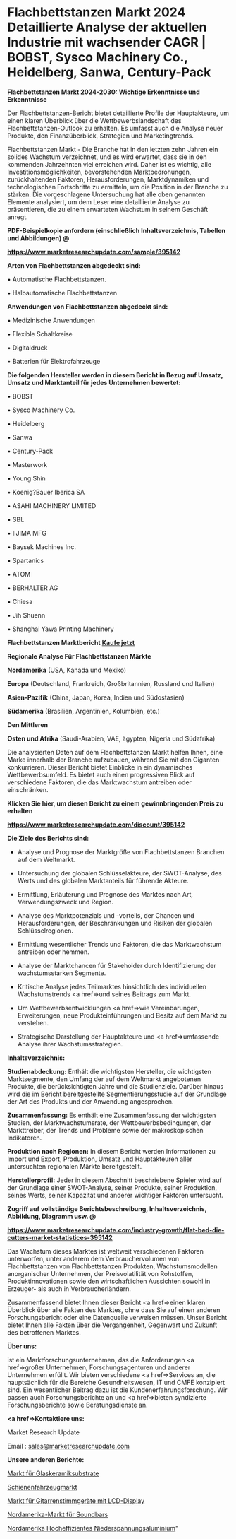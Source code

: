 # Flachbettstanzen Markt 2024 Detaillierte Analyse der aktuellen Industrie mit wachsender CAGR | BOBST, Sysco Machinery Co., Heidelberg, Sanwa, Century-Pack

<strong>Flachbettstanzen Markt 2024-2030: Wichtige Erkenntnisse und Erkenntnisse</strong>

Der Flachbettstanzen-Bericht bietet detaillierte Profile der Hauptakteure, um einen klaren Überblick über die Wettbewerbslandschaft des Flachbettstanzen-Outlook zu erhalten. Es umfasst auch die Analyse neuer Produkte, den Finanzüberblick, Strategien und Marketingtrends.

Flachbettstanzen Markt - Die Branche hat in den letzten zehn Jahren ein solides Wachstum verzeichnet, und es wird erwartet, dass sie in den kommenden Jahrzehnten viel erreichen wird. Daher ist es wichtig, alle Investitionsmöglichkeiten, bevorstehenden Marktbedrohungen, zurückhaltenden Faktoren, Herausforderungen, Marktdynamiken und technologischen Fortschritte zu ermitteln, um die Position in der Branche zu stärken. Die vorgeschlagene Untersuchung hat alle oben genannten Elemente analysiert, um dem Leser eine detaillierte Analyse zu präsentieren, die zu einem erwarteten Wachstum in seinem Geschäft anregt.



<strong><b>PDF-Beispielkopie anfordern (einschließlich Inhaltsverzeichnis, Tabellen und Abbildungen) @ </b></strong>

<strong><a href=https://www.marketresearchupdate.com/sample/395142>

<strong>https://www.marketresearchupdate.com/sample/395142</u></a></strong></strong>



<strong>Arten von Flachbettstanzen abgedeckt sind:</strong>

• Automatische Flachbettstanzen.

• Halbautomatische Flachbettstanzen



<strong>Anwendungen von Flachbettstanzen abgedeckt sind:</strong>

• Medizinische Anwendungen

• Flexible Schaltkreise

• Digitaldruck

• Batterien für Elektrofahrzeuge



<strong>Die folgenden Hersteller werden in diesem Bericht in Bezug auf Umsatz, Umsatz und Marktanteil für jedes Unternehmen bewertet:</strong>

• BOBST

• Sysco Machinery Co.

• Heidelberg

• Sanwa

• Century-Pack

• Masterwork

• Young Shin

• Koenig?Bauer Iberica SA

• ASAHI MACHINERY LIMITED

• SBL

• IIJIMA MFG

• Baysek Machines Inc.

• Spartanics

• ATOM

• BERHALTER AG

• Chiesa

• Jih Shuenn

• Shanghai Yawa Printing Machinery



<strong>Flachbettstanzen Marktbericht <a href=https://www.marketresearchupdate.com/buynow/395142>Kaufe jetzt</a></strong>



<strong>Regionale Analyse Für Flachbettstanzen Märkte</strong>



<strong>Nordamerika</strong> (USA, Kanada und Mexiko)



<strong>Europa</strong> (Deutschland, Frankreich, Großbritannien, Russland und Italien)



<strong>Asien-Pazifik</strong> (China, Japan, Korea, Indien und Südostasien)



<strong>Südamerika</strong> (Brasilien, Argentinien, Kolumbien, etc.)



<strong>Den Mittleren</strong> 

<strong>Osten und Afrika</strong> (Saudi-Arabien, VAE, ägypten, Nigeria und Südafrika)

Die analysierten Daten auf dem Flachbettstanzen Markt helfen Ihnen, eine Marke innerhalb der Branche aufzubauen, während Sie mit den Giganten konkurrieren. Dieser Bericht bietet Einblicke in ein dynamisches Wettbewerbsumfeld. Es bietet auch einen progressiven Blick auf verschiedene Faktoren, die das Marktwachstum antreiben oder einschränken.



<strong>Klicken Sie hier, um diesen Bericht zu einem gewinnbringenden Preis zu erhalten
</strong>

<strong><a href=https://www.marketresearchupdate.com/discount/395142>https://www.marketresearchupdate.com/discount/395142</b></u></strong></a>



<strong>Die Ziele des Berichts sind:</strong>

- Analyse und Prognose der Marktgröße von Flachbettstanzen Branchen auf dem Weltmarkt.

- Untersuchung der globalen Schlüsselakteure, der SWOT-Analyse, des Werts und des globalen Marktanteils für führende Akteure.

- Ermittlung, Erläuterung und Prognose des Marktes nach Art, Verwendungszweck und Region.

- Analyse des Marktpotenzials und -vorteils, der Chancen und Herausforderungen, der Beschränkungen und Risiken der globalen Schlüsselregionen.

- Ermittlung wesentlicher Trends und Faktoren, die das Marktwachstum antreiben oder hemmen.

- Analyse der Marktchancen für Stakeholder durch Identifizierung der wachstumsstarken Segmente.

- Kritische Analyse jedes Teilmarktes hinsichtlich des individuellen Wachstumstrends <a href=>und</a> seines Beitrags zum Markt.

- Um Wettbewerbsentwicklungen <a href=>wie</a> Vereinbarungen, Erweiterungen, neue Produkteinführungen und Besitz auf dem Markt zu verstehen.

- Strategische Darstellung der Hauptakteure und <a href=>umfas</a>sende Analyse ihrer Wachstumsstrategien.



<strong>Inhaltsverzeichnis:</strong>



<strong>Studienabdeckung:</strong> Enthält die wichtigsten Hersteller, die wichtigsten Marktsegmente, den Umfang der auf dem Weltmarkt angebotenen Produkte, die berücksichtigten Jahre und die Studienziele. Darüber hinaus wird die im Bericht bereitgestellte Segmentierungsstudie auf der Grundlage der Art des Produkts und der Anwendung angesprochen.



<strong>Zusammenfassung:</strong> Es enthält eine Zusammenfassung der wichtigsten Studien, der Marktwachstumsrate, der Wettbewerbsbedingungen, der Markttreiber, der Trends und Probleme sowie der makroskopischen Indikatoren.



<strong>Produktion nach Regionen:</strong> In diesem Bericht werden Informationen zu Import und Export, Produktion, Umsatz und Hauptakteuren aller untersuchten regionalen Märkte bereitgestellt.



<strong>Herstellerprofil:</strong> Jeder in diesem Abschnitt beschriebene Spieler wird auf der Grundlage einer SWOT-Analyse, seiner Produkte, seiner Produktion, seines Werts, seiner Kapazität und anderer wichtiger Faktoren untersucht.



<strong><b>Zugriff auf vollständige Berichtsbeschreibung, Inhaltsverzeichnis, Abbildung, Diagramm usw. @ </b></strong>

<strong><a href=https://www.marketresearchupdate.com/industry-growth/flat-bed-die-cutters-market-statistices-395142>https://www.marketresearchupdate.com/industry-growth/flat-bed-die-cutters-market-statistices-395142</a></strong>

Das Wachstum dieses Marktes ist weltweit verschiedenen Faktoren unterworfen, unter anderem dem Verbrauchervolumen von Flachbettstanzen von Flachbettstanzen Produkten, Wachstumsmodellen anorganischer Unternehmen, der Preisvolatilität von Rohstoffen, Produktinnovationen sowie den wirtschaftlichen Aussichten sowohl in Erzeuger- als auch in Verbraucherländern.

Zusammenfassend bietet Ihnen dieser Bericht <a href=>einen</a> klaren Überblick über alle Fakten des Marktes, ohne dass Sie auf einen anderen Forschungsbericht oder eine Datenquelle verweisen müssen. Unser Bericht bietet Ihnen alle Fakten über die Vergangenheit, Gegenwart und Zukunft des betroffenen Marktes.



<strong>Über uns:</strong>

 ist ein Marktforschungsunternehmen, das die Anforderungen <a href=>großer</a> Unternehmen, Forschungsagenturen und anderer Unternehmen erfüllt. Wir bieten verschiedene <a href=>Services</a> an, die hauptsächlich für die Bereiche Gesundheitswesen, IT und CMFE konzipiert sind. Ein wesentlicher Beitrag dazu ist die Kundenerfahrungsforschung. Wir passen auch Forschungsberichte an und <a href=>bieten</a> syndizierte Forschungsberichte sowie Beratungsdienste an.



<strong><a href=>Kontaktiere uns:</a></strong>

Market Research Update

Email : sales@marketresearchupdate.com



<strong>Unsere anderen Berichte:</strong>

<a href=https://www.linkedin.com/pulse/glass-ceramics-substrates-market-has-huge-demand-worldwide>Markt für Glaskeramiksubstrate</a>

<a href=https://www.linkedin.com/pulse/rolling-stock-market-witness-huge-growth-2027-size-trends>Schienenfahrzeugmarkt</a>

<a href=https://www.linkedin.com/pulse/lcd-display-guitar-tuners-market-size>Markt für Gitarrenstimmgeräte mit LCD-Display</a>

<a href=https://www.linkedin.com/pulse/north-america-sound-bars-market-advancing-growth-globally>Nordamerika-Markt für Soundbars</a>

<a href=https://www.linkedin.com/pulse/north-america-high-efficiency-low-voltage-aluminum>Nordamerika Hocheffizientes Niederspannungsaluminium</a>"
